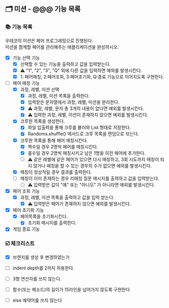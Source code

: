 ## 🗂 미션 - @@@ 기능 목록

###  📚 기능 목록
우테코의 미션은 페어 프로그래밍으로 진행된다.<br>
미션을 함께할 페어를 관리해주는 애플리케이션을 완성하시오.
- [X] 기능 선택 기능
  + [X] 선택할 수 있는 기능을 출력하고 값을 입력받는다.
  + [X] ⚠️ "1", "2", "3", "Q" 외에 다른 값을 입력하면 예외를 발생시킨다.
  + [X] 1: 페어매칭, 2:페어조회, 3:페어초기화, Q:종료 기능으로 이어지도록 구현한다.
- [ ] 페어 매칭 기능
  + [X] 과정, 레벨, 미션 선택
    * [X] 과정, 레벨, 미션 목록을 출력한다.
    * [X] 입력받은 문자열에서 과정, 레벨, 미션을 분리한다.
    * [X] ⚠️ 과정, 레벨, 문자 총 3개의 내용이 없다면 예외를 발생시킨다.
    * [X] ⚠️ 입력한 과정, 레벨, 미션이 존재하지 않으면 예외를 발생시킨다.
  + [X] 크루원 목록을 생성한다.
    * [X] 파일 입출력을 통해 크루를 불러와 List<String> 형태로 저장한다.
    * [X] Randoms.shuffle() 메서드로 크루 목록을 랜덤으로 섞는다.
  + [X] 크루원 목록을 통해 페어 매칭시킨다.
    * [X] 짝수일 경우 2명씩 페어를 매칭시킨다.
    * [X] 홀수일 경우 2명씩 매칭시키고 남은 1명을 이전 페어에 추가한다.
    * [ ] ⚠️ 같은 레벨에 같은 페어가 있으면 다시 매칭하고, 3회 시도까지 매칭이 되지 않거나 매칭을 할 수 있는 경우의 수가 없으면 예외를 발생시킨다.
  + [X] 매칭이 정상적일 경우 결과를 출력한다.
  + [ ] 매칭이 이미 존재하는 경우 리매칭 질문 메시지를 출력하고 값을 입력받는다.
    * [ ] ⚠️ 입력받은 값이 "예" 또는 "아니오" 가 아니라면 예외를 발생시킨다.
- [X] 페어 조회 기능
  + [X] 과정, 레벨, 미션 목록을 출력하고 값을 입력 받는다.
    * [X] ⚠️ 입력받은 페어가 존재하지 않으면 예외를 발생시킨다.
- [X] 페어 초기화 기능
  + [X] 페어목록을 초기화시킨다.
    * [X] 초기화 메시지를 출력한다.
- [X] 게임 종료 기능

<!--
기능 목록
- [ ] : 기능명
  + [ ] : 구현할 기능
	* [ ] : 세부 기능
	* [ ] ⚠️ : 예외 처리 기능
-->


###  ☑️ 체크리스트

- [X] 브랜치를 생성 후 변경하였는가
- [ ] indent depth를 2까지 허용한다.
- [ ] 3항 연산자를 쓰지 않는다.
- [ ] 함수(또는 메소드)의 길이가 15라인을 넘어가지 않도록 구현한다
- [ ] else 예약어를 쓰지 않는다



